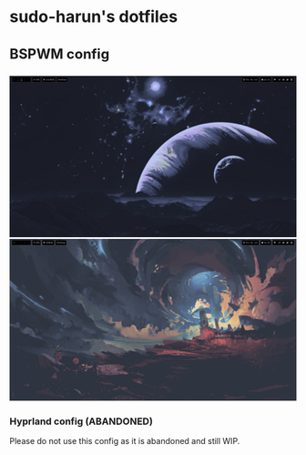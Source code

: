 <h1>sudo-harun's dotfiles</h1>

<h3 style="font-size: 24px;">BSPWM config</h3>
<div align="center">
  <img src="./assets/screenshot1.png" alt="bspwm screenshot 1">
  <img src="./assets/screenshot2.png" alt="bspwm screenshot 2">
</div>

<h3>Hyprland config (ABANDONED)</h3>
Please do not use this config as it is abandoned and still WIP.
